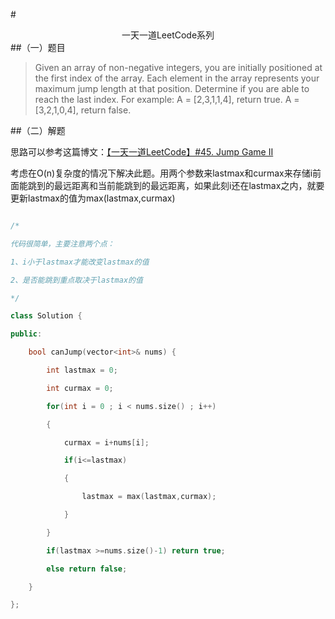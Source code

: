 #<center>一天一道LeetCode系列</center>
##（一）题目

>Given an array of non-negative integers, you are initially positioned at the first index of the array.
Each element in the array represents your maximum jump length at that position.
Determine if you are able to reach the last index.
For example:
A = [2,3,1,1,4], return true.
A = [3,2,1,0,4], return false.

##（二）解题

思路可以参考这篇博文：[【一天一道LeetCode】#45. Jump Game II](http://blog.csdn.net/terence1212/article/details/51353209)

考虑在O(n)复杂度的情况下解决此题。用两个参数来lastmax和curmax来存储i前面能跳到的最远距离和当前能跳到的最远距离，如果此刻i还在lastmax之内，就要更新lastmax的值为max(lastmax,curmax)

```cpp

/*

代码很简单，主要注意两个点：

1、i小于lastmax才能改变lastmax的值

2、是否能跳到重点取决于lastmax的值

*/

class Solution {

public:

    bool canJump(vector<int>& nums) {

        int lastmax = 0;

        int curmax = 0;

        for(int i = 0 ; i < nums.size() ; i++)

        {

            curmax = i+nums[i];

            if(i<=lastmax)

            {

                lastmax = max(lastmax,curmax);

            }

        }

        if(lastmax >=nums.size()-1) return true;

        else return false;

    }

};

```